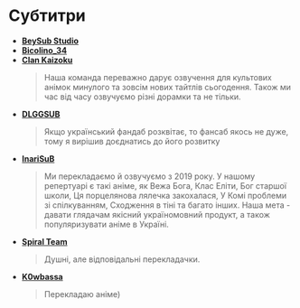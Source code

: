 <Banner
  text="Саби"
  image="/comms/subs.png"
  blur="5px"
/>

# Субтитри

- [**BeySub Studio**](https://t.me/beysub_studio)
- [**Bicolino_34**](https://t.me/Bicolino_34)
- [**Clan Kaizoku**](https://t.me/clan_kaizoku)
    > Наша команда переважно дарує озвучення для культових анімок минулого та зовсім нових тайтлів сьогодення. Також ми час від часу озвучуємо різні дорамки та не тільки.
- [**DLGGSUB**](https://t.me/dlggsub)
    > Якщо український фандаб розквітає, то фансаб якось не дуже, тому я вирішив доєднатись до його розвитку
- [**InariSuB**](https://t.me/inarisub)
    > Ми перекладаємо й озвучуємо з 2019 року. У нашому репертуарі є такі аніме, як Вежа Бога, Клас Еліти, Бог старшої школи, Ця порцелянова лялечка закохалася, У Комі проблеми зі спілкуванням, Сходження в тіні та багато інших. Наша мета - давати глядачам якісний україномовний продукт, а також популяризувати аніме в Україні.
- [**Spiral Team**](https://t.me/spiral_team_translations)
    > Душні, але відповідальні перекладачки.
- [**K0wbassa**](https://t.me/k0wbassa)
    > Перекладаю аніме)
